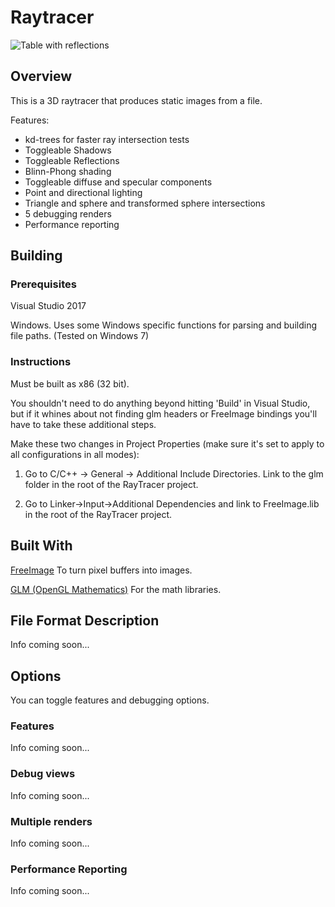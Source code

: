 # Raytracer
![Table with reflections](http://www.josephcmontgomery.com/uploads/4/5/8/3/45834621/all-features-scene3-light-test_orig.png)
## Overview
This is a 3D raytracer that produces static images from a file.

Features:
* kd-trees for faster ray intersection tests
* Toggleable Shadows
* Toggleable Reflections
* Blinn-Phong shading
* Toggleable diffuse and specular components
* Point and directional lighting
* Triangle and sphere and transformed sphere intersections 
* 5 debugging renders
* Performance reporting

## Building
### Prerequisites
Visual Studio 2017

Windows. Uses some Windows specific functions for parsing and building file paths. (Tested on Windows 7)

### Instructions
Must be built as x86 (32 bit). 

You shouldn't need to do anything beyond hitting 'Build' in Visual Studio, but if it whines about not finding glm headers or FreeImage bindings you'll have to take these additional steps.

Make these two changes in Project Properties (make sure it's set to apply to all configurations in all modes):
1. Go to C/C++ -> General -> Additional Include Directories. Link to the glm folder in the root of the RayTracer project.

2. Go to Linker->Input->Additional Dependencies and link to FreeImage.lib in the root of the RayTracer project.

## Built With
[FreeImage](http://freeimage.sourceforge.net/) To turn pixel buffers into images.

[GLM (OpenGL Mathematics)](https://glm.g-truc.net/0.9.8/index.html) For the math libraries.

## File Format Description
Info coming soon...

## Options
You can toggle features and debugging options.
### Features
Info coming soon...
### Debug views
Info coming soon...
### Multiple renders
Info coming soon...
### Performance Reporting
Info coming soon...
